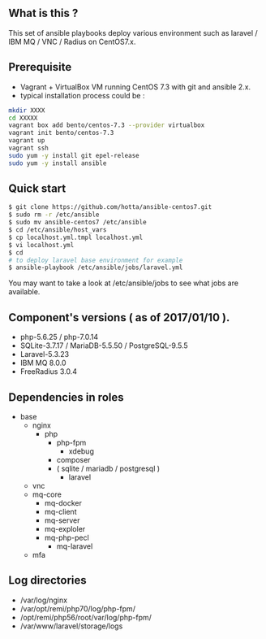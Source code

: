## What is this ?

This set of ansible playbooks deploy various environment such as laravel / IBM MQ / VNC / Radius on CentOS7.x.

## Prerequisite

- Vagrant + VirtualBox VM running CentOS 7.3 with git and ansible 2.x.
- typical installation process could be :

```bash
mkdir XXXX
cd XXXXX
vagrant box add bento/centos-7.3 --provider virtualbox
vagrant init bento/centos-7.3 
vagrant up
vagrant ssh
sudo yum -y install git epel-release
sudo yum -y install ansible
```

## Quick start

```bash
$ git clone https://github.com/hotta/ansible-centos7.git
$ sudo rm -r /etc/ansible
$ sudo mv ansible-centos7 /etc/ansible
$ cd /etc/ansible/host_vars
$ cp localhost.yml.tmpl localhost.yml
$ vi localhost.yml 
$ cd
# to deploy laravel base environment for example
$ ansible-playbook /etc/ansible/jobs/laravel.yml
```

You may want to take a look at /etc/ansible/jobs to see what jobs are
available.

## Component's versions ( as of 2017/01/10 ).

- php-5.6.25 / php-7.0.14
- SQLite-3.7.17 / MariaDB-5.5.50 / PostgreSQL-9.5.5
- Laravel-5.3.23
- IBM MQ 8.0.0
- FreeRadius 3.0.4

## Dependencies in roles

- base
  - nginx
    - php
      - php-fpm
        - xdebug
      - composer
      - ( sqlite / mariadb / postgresql )
        - laravel
  - vnc
  - mq-core
    - mq-docker
    - mq-client
    - mq-server
    - mq-exploler
    - mq-php-pecl
      - mq-laravel
  - mfa

## Log directories

- /var/log/nginx
- /var/opt/remi/php70/log/php-fpm/
- /opt/remi/php56/root/var/log/php-fpm/
- /var/www/laravel/storage/logs
